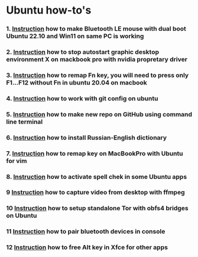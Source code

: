 # Ubuntu how-to's

### 1. [Instruction](BLE.md) how to make Bluetooth LE mouse with dual boot Ubuntu 22.10 and Win11 on same PC is working
### 2. [Instruction](MacBookProNoX.md) how to stop autostart graphic desktop environment X on mackbook pro with nvidia propretary driver
### 3. [Instruction](MacBookFnKey.md) how to remap Fn key, you will need to press only F1...F12 without Fn in ubuntu 20.04 on macbook
### 4. [Instruction](GitConfig.md) how to work with git config on ubuntu
### 5. [Instruction](GitNewRepoCLI.md) how to make new repo on GitHub using command line terminal
### 6. [Instruction](https://github.com/allseenn/dict_ruen) how to install Russian-English dictionary
### 7. [Instruction](MacBookVimKeys.md) how to remap key on MacBookPro with Ubuntu for vim
### 8. [Instruction](HunSpellinApps.md) how to activate spell chek in some Ubuntu apps
### 9  [Instruction](VideoCapture.md) how to capture video from desktop with ffmpeg
### 10  [Instruction](TorBridge.md) how to setup standalone Tor with obfs4 bridges on Ubuntu
### 11  [Instruction](BueToothCtl.md) how to pair bluetooth devices in console
### 12  [Instruction](Xfce4AltKey.md) how to free Alt key in Xfce for other apps



